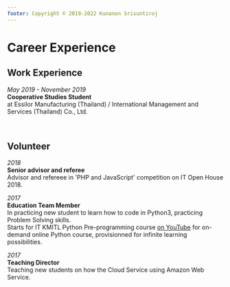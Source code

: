 ```yaml
---
footer: Copyright © 2019-2022 Kunanon Srisuntiroj
---
```


# Career Experience
## Work Experience
*May 2019 - November 2019*<br>
**Cooperative Studies Student**<br>
at Essilor Manufacturing (Thailand) / International Management and Services (Thailand) Co., Ltd. <br>
<!-- For projects done during the Cooperative Studies, please click [here]() -->

<br/>

## Volunteer
*2018*<br>
**Senior advisor and referee**<br>
Advisor and refereee in 'PHP and JavaScript' competition on IT Open House 2018.

*2017*<br>
**Education Team Member**<br>
In practicing new student to learn how to code in Python3, practicing Problem Solving skills.<br>
Starts for IT KMITL Python Pre-programming course [on YouTube](https://www.youtube.com/c/PreProgrammingITKMITL/) for on-demand online Python course, provisionned for infinite learning possibilities.

*2017*<br>
**Teaching Director**<br>
Teaching new students on how the Cloud Service using Amazon Web Service.
